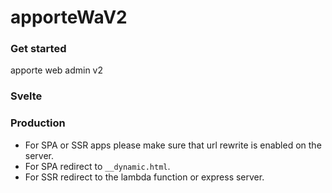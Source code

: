 # apporteWaV2

### Get started

apporte web admin v2

### Svelte

### Production

* For SPA or SSR apps please make sure that url rewrite is enabled on the server.
* For SPA redirect to `__dynamic.html`.
* For SSR redirect to the lambda function or express server.


